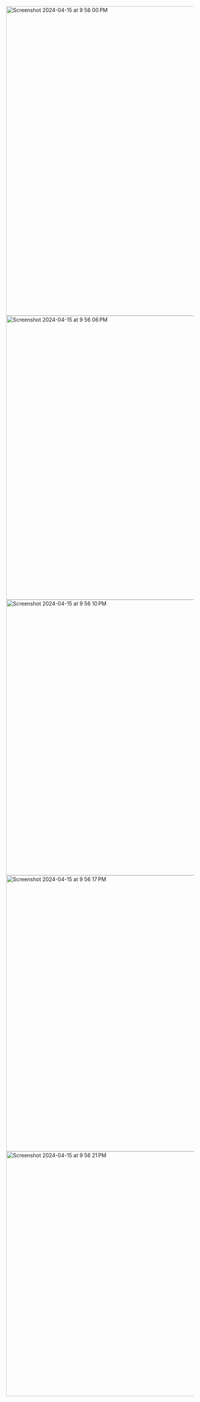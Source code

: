<img width="831" alt="Screenshot 2024-04-15 at 9 56 00 PM" src="https://github.com/RickyyTseng/CS4800HW1/assets/90940588/a4a01b4a-5e86-4fe4-bb54-42ad71f36692">
<img width="762" alt="Screenshot 2024-04-15 at 9 56 06 PM" src="https://github.com/RickyyTseng/CS4800HW1/assets/90940588/eab0f85a-303b-4753-a2f9-a3b5b9c5f36b">
<img width="740" alt="Screenshot 2024-04-15 at 9 56 10 PM" src="https://github.com/RickyyTseng/CS4800HW1/assets/90940588/4bcd051f-5b66-4141-a812-12832c19a6c8">
<img width="741" alt="Screenshot 2024-04-15 at 9 56 17 PM" src="https://github.com/RickyyTseng/CS4800HW1/assets/90940588/e2b9da5c-d215-4271-b188-80519308df43">
<img width="657" alt="Screenshot 2024-04-15 at 9 56 21 PM" src="https://github.com/RickyyTseng/CS4800HW1/assets/90940588/0fff7086-a955-438b-9f26-63d43c7532a5">

